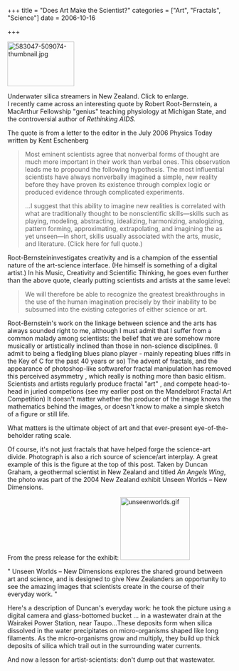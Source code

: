 +++
title = "Does Art Make the Scientist?"
categories = ["Art", "Fractals", "Science"]
date = 2006-10-16


+++

<img style="width: 150px; height: 100px;" alt="583047-509074-thumbnail.jpg" src="https://www.fractalog.com/jpg/583047-509074-thumbnail.jpg" />

 Underwater silica streamers in New Zealand. Click to enlarge.  
I recently came across an interesting quote by Robert Root-Bernstein, a MacArthur Fellowship &quot;genius&quot; teaching physiology at Michigan State, and the controversial author of <em>Rethinking AIDS.</em> 
 
The quote is from a letter to the editor in the July 2006 Physics Today written by Kent Eschenberg
 
<blockquote> 
Most eminent scientists agree that nonverbal forms of thought are much more important in their work than verbal ones. This observation leads me to propound the following hypothesis. The most influential scientists have always nonverbally imagined a simple, new reality before they have proven its existence through complex logic or produced evidence through complicated experiments. 
 
...I suggest that this ability to imagine new realities is correlated with what are traditionally thought to be nonscientific skills&mdash;skills such as playing, modeling, abstracting, idealizing, harmonizing, analogizing, pattern forming, approximating, extrapolating, and imagining the as yet unseen&mdash;in short, skills usually associated with the arts, music, and literature. (Click here for full quote.)
 </blockquote>
 
Root-Bernsteininvestigates creativity and is a champion of the essential nature of the art-science interface. (He himself is something of a digital artist.) In his Music, Creativity and Scientific Thinking, he goes even further than the above quote, clearly putting scientists and artists at the same level: 
 
<blockquote> 
We will therefore be able to recognize the greatest breakthroughs in the use of the human imagination precisely by their inability to be subsumed into the existing categories of either science or art.
 </blockquote>
 
Root-Bernstein's work on the linkage between science and the arts has always sounded right to me, although I must admit that I suffer from a common malady among scientists: the belief that we are somehow more musically or artistically inclined than those in non-science disciplines. (I admit to being a fledgling blues piano player - mainly repeating blues riffs in the Key of C for the past 40 years or so) The advent of fractals, and the appearance of photoshop-like softwarefor fractal manipulation has removed this perceived asymmetry , which really is nothing more than basic elitism. Scientists and artists regularly produce fractal &quot;art&quot; , and compete head-to-head in juried competions (see my earlier post on the Mandelbrot Fractal Art Competition) It doesn't matter whether the producer of the image knows the mathematics behind the images, or doesn't know to make a simple sketch of a figure or still life.
 
What matters is the ultimate object of art and that ever-present eye-of-the-beholder rating scale.
 
Of course, it's not just fractals that have helped forge the science-art divide. Photograph is also a rich source of science/art interplay. A great example of this is the figure at the top of this post. Taken by Duncan Graham, a geothermal scientist in New Zealand and titled <em>An Angels Wing</em>, the photo was part of the 2004 New Zealand exhibit Unseen Worlds &ndash; New Dimensions.
 <p dir="ltr">From the press release for the exhibit:
 
<img style="width: 156px; height: 141px;" alt="unseenworlds.gif" src="https://www.fractalog.com/gif/unseenworlds.gif" />

&quot; Unseen Worlds &ndash; New Dimensions explores the shared ground between art and science, and is designed to give New Zealanders an opportunity to see the amazing images that scientists create in the course of their everyday work. &quot;
 
Here's a description of Duncan's everyday work: he took the picture using a digital camera and glass-bottomed bucket ... in a wastewater drain at the Wairakei Power Station, near Taupo...These deposits form when silica dissolved in the water precipitates on micro-organisms shaped like long filaments. As the micro-organisms grow and multiply, they build up thick deposits of silica which trail out in the surrounding water currents.
 
And now a lesson for artist-scientists: don't dump out that wastewater.
